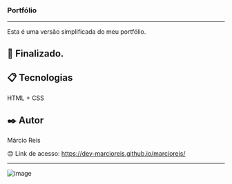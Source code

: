 ### Portfólio

---

Esta é uma versão simplificada do meu portfólio.

## 🚀 Finalizado.

## 📋 Tecnologias
HTML + CSS

## ✒️ Autor
Márcio Reis

😊 Link de acesso: https://dev-marcioreis.github.io/marcioreis/

---
![image](https://user-images.githubusercontent.com/122680054/236703533-c0c42821-d250-46fa-934d-368ef5d4d5bf.png)

